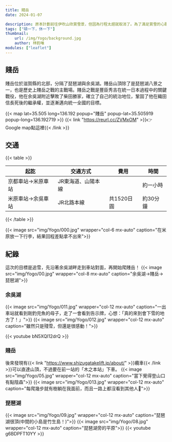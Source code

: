 ```yaml
---
title: 賤岳
date: 2024-01-07

description: 原本計劃前往伊吹山欣賞雪景，但因為行程太趕就取消了。為了滿足賞雪的心願，一早便從京都出發，不知目的地沿著琵琶湖東岸一路向北，沒想到誤打誤撞來到曾經的古戰場。(背景是余吳湖) #會出現在縮圖上方，沒打的話，會直接顯示內文
tags: ["碩一下，休一下"]
thumbnail:
    url: /img/Yogo/background.jpg
    author: 林鈞唯
modules: ["leaflet"]
---
```

## 賤岳

賤岳位於滋賀縣的北部，分隔了琵琶湖與余吳湖。賤岳山頂除了是琵琶湖八景之一，也是歷史上賤岳之戰的主戰場。賤岳之戰是豐臣秀吉在統一日本過程中的關鍵戰役，他在余吳湖附近擊敗了柴田勝家，確立了自己的統治地位，鞏固了他在織田信長死後的繼承權，並逐漸邁向統一全國的目標。

{{< map lat=35.505 long=136.192 popup="賤岳" popup-lat=35.505919 popup-long=136.192719 >}}
{{< link "https://reurl.cc/ZVMxOM" >}}👉Google map點這裡{{< /link >}}

## 交通

{{< table >}}

| 起訖 | 交通方式 | 費用 | 時間 |
|---------|---------|---------|---------|
| 京都車站->米原車站 | JR東海道、山陽本線 |  | 約一小時 |
| 米原車站->余吳車站 | JR北路本線 | 共1520日圓 | 約30分鐘 |

{{< /table >}}

{{< image src="img/Yogo/000.jpg" wrapper="col-6 mx-auto" caption="在米原放一下行李，結果回程差點拿不出來">}}

## 紀錄

這次的目標是追雪，先沿著余吳湖畔走到車站對面，再開始爬賤岳！
{{< image src="img/Yogo/00.jpg" wrapper="col-8 mx-auto" caption="余吳湖->賤岳->琵琶湖">}}

### 余吳湖

{{< image src="img/Yogo/011.jpg" wrapper="col-12 mx-auto" caption="一出車站就看到剛釣完魚的母子，走了一會看到告示牌，心想：「真的來到會下雪的地方了！」">}}
{{< image src="img/Yogo/012.jpg" wrapper="col-12 mx-auto" caption="雖然只是殘雪，但還是很感動！">}}

{{< youtube bN5XQI12drQ >}}

### 賤岳

後來發現有{{< link "https://www.shizugatakelift.jp/about/" >}}纜車{{< /link >}}可以直達山頂，不過要在前一站的「木之本站」下車。
{{< image src="img/Yogo/05.jpg" wrapper="col-12 mx-auto" caption="當下覺得登山口有點陰森">}}
{{< image src="img/Yogo/013.jpg" wrapper="col-12 mx-auto" caption="每爬幾步就有樹躺在我面前，而且一路上都沒看到其他人🫠">}}

### 琵琶湖

{{< image src="img/Yogo/09.jpg" wrapper="col-12 mx-auto" caption="琵琶湖很頂(中間的小島是竹生島！)">}}
{{< image src="img/Yogo/08.jpg" wrapper="col-12 mx-auto" caption="琵琶湖旁的平原">}}
{{< youtube g6BDPFT10YY >}}
